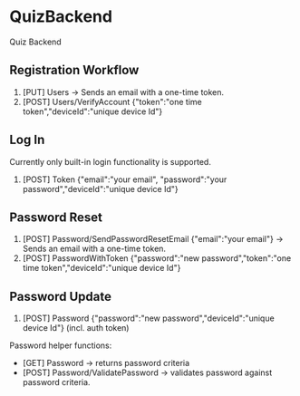 # QuizBackend
Quiz Backend

## Registration Workflow
1. [PUT] Users
-> Sends an email with a one-time token.
2. [POST] Users/VerifyAccount {"token":"one time token","deviceId":"unique device Id"}

## Log In
Currently only built-in login functionality is supported.

1. [POST] Token {"email":"your email", "password":"your password","deviceId":"unique device Id"}

## Password Reset

1. [POST] Password/SendPasswordResetEmail {"email":"your email"}
-> Sends an email with a one-time token.
2. [POST] PasswordWithToken {"password":"new password","token":"one time token","deviceId":"unique device Id"}

## Password Update
1. [POST] Password {"password":"new password","deviceId":"unique device Id"} (incl. auth token)

Password helper functions:
- [GET] Password -> returns password criteria
- [POST] Password/ValidatePassword -> validates password against password criteria.

